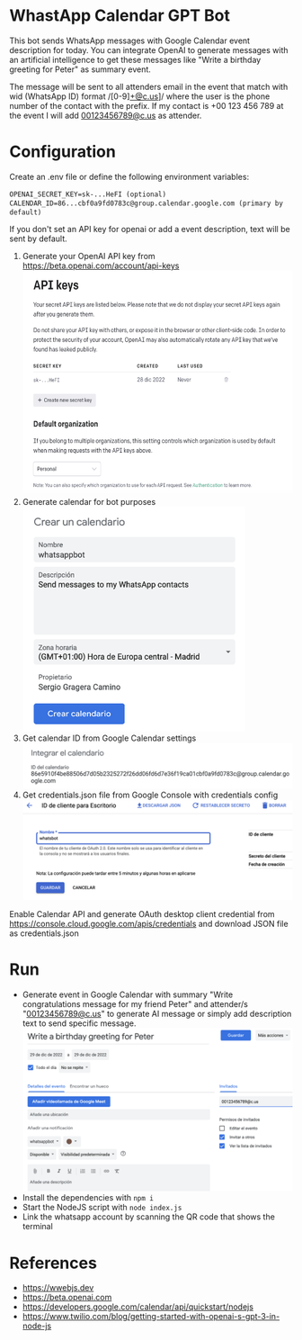 # WhastApp Calendar GPT Bot

This bot sends WhatsApp messages with Google Calendar event description for today. You can integrate OpenAI to generate messages with an artificial intelligence to get these messages like "Write a birthday greeting for Peter" as summary event.

The message will be sent to all attenders email in the event that match with wid (WhatsApp ID) format /[0-9]+@c.us]/ where the user is the phone number of the contact with the prefix. If my contact is +00 123 456 789 at the event I will add 00123456789@c.us as attender.

# Configuration

Create an .env file or define the following environment variables:

```
OPENAI_SECRET_KEY=sk-...HeFI (optional)
CALENDAR_ID=86...cbf0a9fd0783c@group.calendar.google.com (primary by default)
```

If you don't set an API key for openai or add a event description, text will be sent by default.

1. Generate your OpenAI API key from https://beta.openai.com/account/api-keys
    <div><img src="resources/openai.png" height="400"></div>
2. Generate calendar for bot purposes
    <div><img src="resources/calendar.png" height="400"></div>
3. Get calendar ID from Google Calendar settings
    <div><img src="resources/calendarid.png"></div>
4. Get credentials.json file from Google Console with credentials config
    <div><img src="resources/credentials_json.png"></div>

Enable Calendar API and generate OAuth desktop client credential from https://console.cloud.google.com/apis/credentials and download JSON file as credentials.json

# Run

* Generate event in Google Calendar with summary "Write congratulations message for my friend Peter" and attender/s "00123456789@c.us" to generate AI message or simply add description text to send specific message.
![](resources/event.png)
* Install the dependencies with `npm i`
* Start the NodeJS script with `node index.js`
* Link the whatsapp account by scanning the QR code that shows the terminal

# References

* https://wwebjs.dev
* https://beta.openai.com
* https://developers.google.com/calendar/api/quickstart/nodejs
* https://www.twilio.com/blog/getting-started-with-openai-s-gpt-3-in-node-js